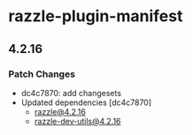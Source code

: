 # razzle-plugin-manifest

## 4.2.16

### Patch Changes

- dc4c7870: add changesets
- Updated dependencies [dc4c7870]
  - razzle@4.2.16
  - razzle-dev-utils@4.2.16
